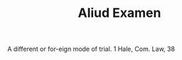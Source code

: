 ---
title: Aliud Examen
permalink: "/definitions/aliud-examen.html"
body: A different or for-eign mode of trial. 1 Hale, Com. Law, 38
published_at: '2018-07-07'
layout: post
---